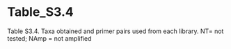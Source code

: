 # Table_S3.4
Table S3.4. Taxa obtained and primer pairs used from each library. NT= not tested; NAmp = not amplified
